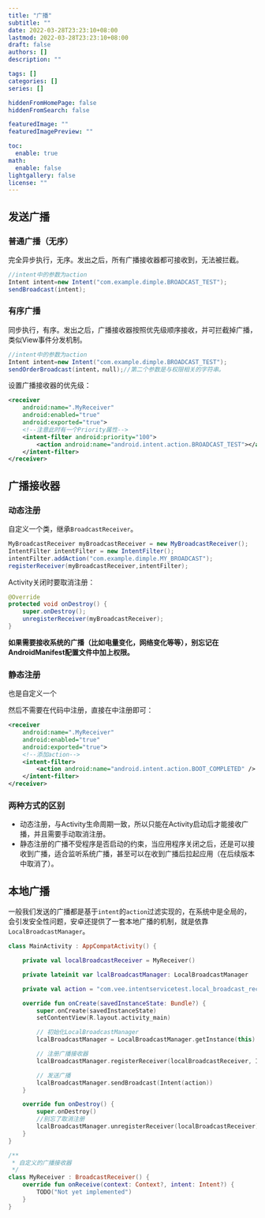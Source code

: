 ```yaml
---
title: "广播"
subtitle: ""
date: 2022-03-28T23:23:10+08:00
lastmod: 2022-03-28T23:23:10+08:00
draft: false
authors: []
description: ""

tags: []
categories: []
series: []

hiddenFromHomePage: false
hiddenFromSearch: false

featuredImage: ""
featuredImagePreview: ""

toc:
  enable: true
math:
  enable: false
lightgallery: false
license: ""
---
```


<!--more-->

## 发送广播

### 普通广播（无序）

完全异步执行，无序。发出之后，所有广播接收器都可接收到，无法被拦截。

```java
//intent中的参数为action
Intent intent=new Intent("com.example.dimple.BROADCAST_TEST");
sendBroadcast(intent);
```

### 有序广播

同步执行，有序。发出之后，广播接收器按照优先级顺序接收，并可拦截掉广播，类似View事件分发机制。

```java
//intent中的参数为action
Intent intent=new Intent("com.example.dimple.BROADCAST_TEST");
sendOrderBroadcast(intent，null);//第二个参数是与权限相关的字符串。
```

设置广播接收器的优先级：

```xml
<receiver
    android:name=".MyReceiver"
    android:enabled="true"
    android:exported="true">
    <!--注意此时有一个Priority属性-->
    <intent-filter android:priority="100">
        <action android:name="android.intent.action.BROADCAST_TEST"></action>
    </intent-filter>
</receiver>
```

## 广播接收器

### 动态注册

自定义一个类，继承`BroadcastReceiver`。

```java
MyBroadcastReceiver myBroadcastReceiver = new MyBroadcastReceiver();
IntentFilter intentFilter = new IntentFilter();
intentFilter.addAction("com.example.dimple.MY_BROADCAST");
registerReceiver(myBroadcastReceiver,intentFilter);
```

Activity关闭时要取消注册：

```java
@Override
protected void onDestroy() {
    super.onDestroy();
    unregisterReceiver(myBroadcastReceiver);
}  
```

**如果需要接收系统的广播（比如电量变化，网络变化等等），别忘记在AndroidManifest配置文件中加上权限。**

### 静态注册

也是自定义一个

然后不需要在代码中注册，直接在中注册即可：

```xml
<receiver
    android:name=".MyReceiver"
    android:enabled="true"
    android:exported="true">
    <!--添加action-->
    <intent-filter>
        <action android:name="android.intent.action.BOOT_COMPLETED" />
    </intent-filter>
</receiver>
```

### 两种方式的区别

- 动态注册，与Activity生命周期一致，所以只能在Activity启动后才能接收广播，并且需要手动取消注册。
- 静态注册的广播不受程序是否启动的约束，当应用程序关闭之后，还是可以接收到广播，适合监听系统广播，甚至可以在收到广播后拉起应用（在后续版本中取消了）。

## 本地广播

一般我们发送的广播都是基于`intent`的`action`过滤实现的，在系统中是全局的，会引发安全性问题，安卓还提供了一套本地广播的机制，就是依靠`LocalBroadcastManager`。

```kotlin 
class MainActivity : AppCompatActivity() {

    private val localBroadcastReceiver = MyReceiver()

    private lateinit var lcalBroadcastManager: LocalBroadcastManager

    private val action = "com.vee.intentservicetest.local_broadcast_receiver"

    override fun onCreate(savedInstanceState: Bundle?) {
        super.onCreate(savedInstanceState)
        setContentView(R.layout.activity_main)

        // 初始化LocalBroadcastManager
        lcalBroadcastManager = LocalBroadcastManager.getInstance(this)

        // 注册广播接收器
        lcalBroadcastManager.registerReceiver(localBroadcastReceiver, IntentFilter(action))

        // 发送广播
        lcalBroadcastManager.sendBroadcast(Intent(action))
    }

    override fun onDestroy() {
        super.onDestroy()
        //别忘了取消注册
        lcalBroadcastManager.unregisterReceiver(localBroadcastReceiver)
    }
}

/**
 * 自定义的广播接收器
 */
class MyReceiver : BroadcastReceiver() {
    override fun onReceive(context: Context?, intent: Intent?) {
        TODO("Not yet implemented")
    }
}
```